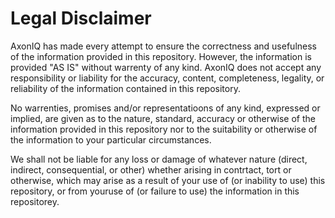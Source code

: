 # Legal Disclaimer

AxonIQ has made every attempt to ensure the correctness and usefulness of the information provided in this repository. However, the information is provided "AS IS" without warrenty of any kind. AxonIQ does not accept any responsibility or liability for the accuracy, content, completeness, legality, or reliability of the information contained in this repository.

No warrenties, promises and/or representatioons of any kind, expressed or implied, are given as to the nature, standard, accuracy or otherwise of the information provided in this repository nor to the suitability or otherwise of the information to your particular circumstances.

We shall not be liable for any loss or damage of whatever nature (direct, indirect, consequential, or other) whether arising in contrtact, tort or otherwise, which may arise as a result of your use of (or inability to use) this repository, or from youruse of (or failure to use) the information in this repositorey.